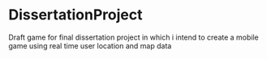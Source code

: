 # DissertationProject
 Draft game for final dissertation project in which i intend to create a mobile game using real time user location and map data
